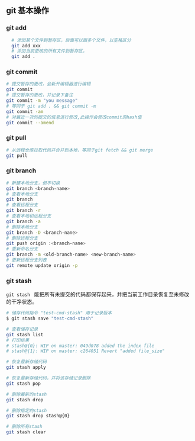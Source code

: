 <!--
 * @Date: 2021-06-16 17:11:17
 * @LastEditors: wenfujie
 * @LastEditTime: 2022-07-27 11:08:46
 * @FilePath: /document-library/articles/工具/git使用手册.md
-->

## git 基本操作

### git add

```bash
  # 添加某个文件到暂存区，后面可以跟多个文件，以空格区分
  git add xxx
  # 添加当前更改的所有文件到暂存区。
  git add .
```

### git commit

```bash
# 提交暂存的更改，会新开编辑器进行编辑
git commit
# 提交暂存的更改，并记录下备注
git commit -m "you message"
# 等同于 git add . && git commit -m
git commit -am
# 对最近一次的提交的信息进行修改,此操作会修改commit的hash值
git commit --amend
```

### git pull

```bash
# 从远程仓库拉取代码并合并到本地，等同于git fetch && git merge
git pull
```

### git branch

```bash
# 新建本地分支，但不切换
git branch <branch-name>
# 查看本地分支
git branch
# 查看远程分支
git branch -r
# 查看本地和远程分支
git branch -a
# 删除本地分支
git branch -D <branch-nane>
# 删除远程分支
git push origin :<branch-nane>
# 重新命名分支
git branch -m <old-branch-name> <new-branch-name>
# 更新远程分支列表
git remote update origin -p
```

### git stash

`git stash ` 能把所有未提交的代码都保存起来，并把当前工作目录恢复至未修改的干净状态。

```bash
# 储存代码指令 "test-cmd-stash" 用于记录版本
$ git stash save "test-cmd-stash"

# 查看储存记录
git stash list
# 打印结果
# stash@{0}: WIP on master: 049d078 added the index file
# stash@{1}: WIP on master: c264051 Revert "added file_size"

# 恢复最新存储代码
git stash apply

# 恢复最新存储代码，并将该存储记录删除
git stash pop

# 删除最新的stash
git stash drop

# 删除指定的stash
git stash drop stash@{0}

# 删除所有stash
git stash clear
```
